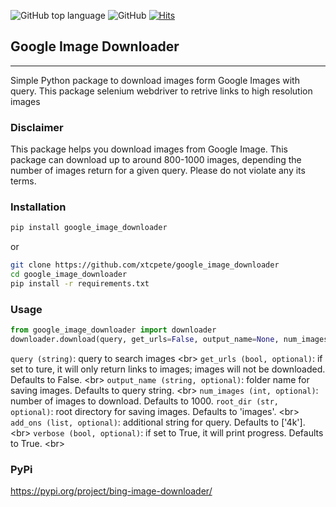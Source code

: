 ![GitHub top language](https://img.shields.io/github/languages/top/gurugaurav/bing_image_downloader)
![GitHub](https://img.shields.io/github/license/gurugaurav/bing_image_downloader)
[![Hits](https://hits.seeyoufarm.com/api/count/incr/badge.svg?url=https%3A%2F%2Fgithub.com%2Fgurugaurav%2Fbing_image_downloader&count_bg=%2379C83D&title_bg=%23555555&icon=&icon_color=%23E7E7E7&title=hits&edge_flat=false)](https://hits.seeyoufarm.com)
## Google Image Downloader
<hr>

Simple Python package to download images form Google Images with query.
This package selenium webdriver to retrive links to high resolution images<br/>

### Disclaimer<br />

This package helps you download images from Google Image.
This package can download up to around 800-1000 images, depending the number of images return for a given query.
Please do not violate any its terms. 

### Installation <br />
```sh
pip install google_image_downloader
```

or 
```bash
git clone https://github.com/xtcpete/google_image_downloader
cd google_image_downloader
pip install -r requirements.txt
```


### Usage <br />
```python
from google_image_downloader import downloader
downloader.download(query, get_urls=False, output_name=None, num_images=10, root_dir='google_images', add_ons=['4k'], verbose=True)
```

`query (string)`: query to search images <br\>
`get_urls (bool, optional)`: if set to ture, it will only return links to images; images will not be downloaded. Defaults to False. <br\>
`output_name (string, optional)`: folder name for saving images. Defaults to query string. <br\>
`num_images (int, optional)`: number of images to download. Defaults to 1000.
`root_dir (str, optional)`: root directory for saving images. Defaults to 'images'. <br\>
`add_ons (list, optional)`: additional string for query. Defaults to ['4k']. <br\>
`verbose (bool, optional)`: if set to True, it will print progress. Defaults to True. <br\>


### PyPi <br />
https://pypi.org/project/bing-image-downloader/


</br>

